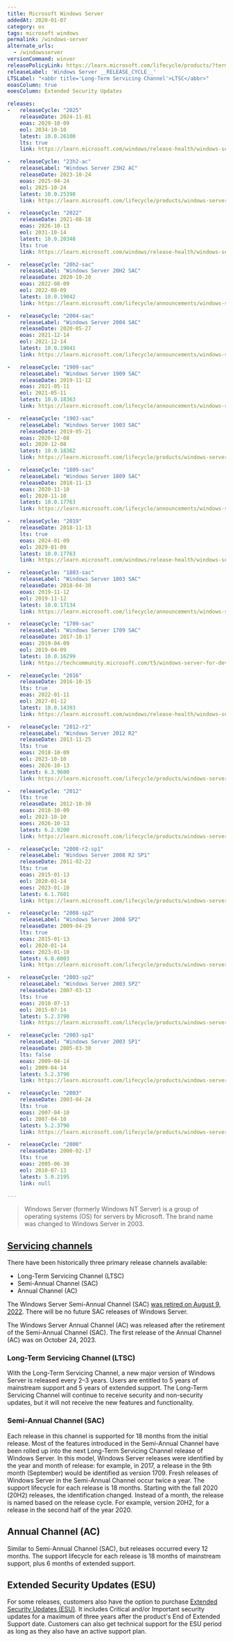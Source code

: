 ```yaml
---
title: Microsoft Windows Server
addedAt: 2020-01-07
category: os
tags: microsoft windows
permalink: /windows-server
alternate_urls:
  - /windowsserver
versionCommand: winver
releasePolicyLink: https://learn.microsoft.com/lifecycle/products/?terms=Windows%20Server
releaseLabel: 'Windows Server __RELEASE_CYCLE__'
LTSLabel: "<abbr title='Long-Term Servicing Channel'>LTSC</abbr>"
eoasColumn: true
eoesColumn: Extended Security Updates

releases:
-   releaseCycle: "2025"
    releaseDate: 2024-11-01
    eoas: 2029-10-09
    eol: 2034-10-10
    latest: 10.0.26100
    lts: true
    link: https://learn.microsoft.com/windows/release-health/windows-server-release-info

-   releaseCycle: "23h2-ac"
    releaseLabel: "Windows Server 23H2 AC"
    releaseDate: 2023-10-24
    eoas: 2025-04-24
    eol: 2025-10-24
    latest: 10.0.25398
    link: https://learn.microsoft.com/lifecycle/products/windows-server-annual-channel

-   releaseCycle: "2022"
    releaseDate: 2021-08-18
    eoas: 2026-10-13
    eol: 2031-10-14
    latest: 10.0.20348
    lts: true
    link: https://learn.microsoft.com/windows/release-health/windows-server-release-info

-   releaseCycle: "20h2-sac"
    releaseLabel: "Windows Server 20H2 SAC"
    releaseDate: 2020-10-20
    eoas: 2022-08-09
    eol: 2022-08-09
    latest: 10.0.19042
    link: https://learn.microsoft.com/lifecycle/announcements/windows-server-20h2-retiring

-   releaseCycle: "2004-sac"
    releaseLabel: "Windows Server 2004 SAC"
    releaseDate: 2020-05-27
    eoas: 2021-12-14
    eol: 2021-12-14
    latest: 10.0.19041
    link: https://learn.microsoft.com/lifecycle/announcements/windows-server-version-2004-end-of-servicing

-   releaseCycle: "1909-sac"
    releaseLabel: "Windows Server 1909 SAC"
    releaseDate: 2019-11-12
    eoas: 2021-05-11
    eol: 2021-05-11
    latest: 10.0.18363
    link: https://learn.microsoft.com/lifecycle/announcements/windows-server-1909-end-of-servicing

-   releaseCycle: "1903-sac"
    releaseLabel: "Windows Server 1903 SAC"
    releaseDate: 2019-05-21
    eoas: 2020-12-08
    eol: 2020-12-08
    latest: 10.0.18362
    link: https://learn.microsoft.com/lifecycle/products/windows-server-semiannual-channel

-   releaseCycle: "1809-sac"
    releaseLabel: "Windows Server 1809 SAC"
    releaseDate: 2018-11-13
    eoas: 2020-11-10
    eol: 2020-11-10
    latest: 10.0.17763
    link: https://learn.microsoft.com/lifecycle/announcements/windows-server-1809-end-of-servicing

-   releaseCycle: "2019"
    releaseDate: 2018-11-13
    lts: true
    eoas: 2024-01-09
    eol: 2029-01-09
    latest: 10.0.17763
    link: https://learn.microsoft.com/windows/release-health/windows-server-release-info

-   releaseCycle: "1803-sac"
    releaseLabel: "Windows Server 1803 SAC"
    releaseDate: 2018-04-30
    eoas: 2019-11-12
    eol: 2019-11-12
    latest: 10.0.17134
    link: https://learn.microsoft.com/lifecycle/announcements/windows-server-1803-end-of-servicing

-   releaseCycle: "1709-sac"
    releaseLabel: "Windows Server 1709 SAC"
    releaseDate: 2017-10-17
    eoas: 2019-04-09
    eol: 2019-04-09
    latest: 10.0.16299
    link: https://techcommunity.microsoft.com/t5/windows-server-for-developers/windows-server-version-1709-lifecycle-announcement/m-p/379766

-   releaseCycle: "2016"
    releaseDate: 2016-10-15
    lts: true
    eoas: 2022-01-11
    eol: 2027-01-12
    latest: 10.0.14393
    link: https://learn.microsoft.com/windows/release-health/windows-server-release-info

-   releaseCycle: "2012-r2"
    releaseLabel: "Windows Server 2012 R2"
    releaseDate: 2013-11-25
    lts: true
    eoas: 2018-10-09
    eol: 2023-10-10
    eoes: 2026-10-13
    latest: 6.3.9600
    link: https://learn.microsoft.com/lifecycle/products/windows-server-2012-r2

-   releaseCycle: "2012"
    lts: true
    releaseDate: 2012-10-30
    eoas: 2018-10-09
    eol: 2023-10-10
    eoes: 2026-10-13
    latest: 6.2.9200
    link: https://learn.microsoft.com/lifecycle/products/windows-server-2012

-   releaseCycle: "2008-r2-sp1"
    releaseLabel: "Windows Server 2008 R2 SP1"
    releaseDate: 2011-02-22
    lts: true
    eoas: 2015-01-13
    eol: 2020-01-14
    eoes: 2023-01-10
    latest: 6.1.7601
    link: https://learn.microsoft.com/lifecycle/products/windows-server-2008-r2

-   releaseCycle: "2008-sp2"
    releaseLabel: "Windows Server 2008 SP2"
    releaseDate: 2009-04-29
    lts: true
    eoas: 2015-01-13
    eol: 2020-01-14
    eoes: 2023-01-10
    latest: 6.0.6003
    link: https://learn.microsoft.com/lifecycle/products/windows-server-2008

-   releaseCycle: "2003-sp2"
    releaseLabel: "Windows Server 2003 SP2"
    releaseDate: 2007-03-13
    lts: true
    eoas: 2010-07-13
    eol: 2015-07-14
    latest: 5.2.3790
    link: https://learn.microsoft.com/lifecycle/products/windows-server-2003-

-   releaseCycle: "2003-sp1"
    releaseLabel: "Windows Server 2003 SP1"
    releaseDate: 2005-03-30
    lts: false
    eoas: 2009-04-14
    eol: 2009-04-14
    latest: 5.2.3790
    link: https://learn.microsoft.com/lifecycle/products/windows-server-2003-

-   releaseCycle: "2003"
    releaseDate: 2003-04-24
    lts: true
    eoas: 2007-04-10
    eol: 2007-04-10
    latest: 5.2.3790
    link: https://learn.microsoft.com/lifecycle/products/windows-server-2003-

-   releaseCycle: "2000"
    releaseDate: 2000-02-17
    lts: true
    eoas: 2005-06-30
    eol: 2010-07-13
    latest: 5.0.2195
    link: null

---
```


> Windows Server (formerly Windows NT Server) is a group of operating systems (OS) for servers by
> Microsoft. The brand name was changed to Windows Server in 2003.

## [Servicing channels](https://learn.microsoft.com/windows-server/get-started/servicing-channels-comparison)

There have been historically three primary release channels available:

* Long-Term Servicing Channel (LTSC)
* Semi-Annual Channel (SAC)
* Annual Channel (AC)

The Windows Server Semi-Annual Channel (SAC) [was retired on August 9, 2022](https://learn.microsoft.com/lifecycle/announcements/windows-server-20h2-retiring). There will be no future SAC releases of Windows Server.

The Windows Server Annual Channel (AC) was released after the retirement of the Semi-Annual Channel (SAC). The first release of the Annual Channel (AC) was on October 24, 2023.

### Long-Term Servicing Channel (LTSC)

With the Long-Term Servicing Channel, a new major version of Windows Server is released every 2–3 years. Users are entitled to 5 years of mainstream support and 5 years of extended support. The Long-Term Servicing Channel will continue to receive security and non-security updates, but it will not receive the new features and functionality.

### Semi-Annual Channel (SAC)

Each release in this channel is supported for 18 months from the initial release. Most of the features introduced in the Semi-Annual Channel have been rolled up into the next Long-Term Servicing Channel release of Windows Server.
In this model, Windows Server releases were identified by the year and month of release: for example, in 2017, a release in the 9th month (September) would be identified as version 1709. Fresh releases of Windows Server in the Semi-Annual Channel occur twice a year. The support lifecycle for each release is 18 months. Starting with the fall 2020 (20H2) releases, the identification changed. Instead of a month, the release is named based on the release cycle. For example, version 20H2, for a release in the second half of the year 2020.

## Annual Channel (AC)

Similar to Semi-Annual Channel (SAC), but releases occurred every 12 months.
The support lifecycle for each release is 18 months of mainstream support, plus 6 months of extended support.

## Extended Security Updates (ESU)

For some releases, customers also have the option to purchase [Extended Security Updates (ESU)](https://learn.microsoft.com/lifecycle/faq/extended-security-updates).
It includes Critical and/or Important security updates for a maximum of three years after the
product's End of Extended Support date. Customers can also get technical support for the ESU period
as long as they also have an active support plan.
